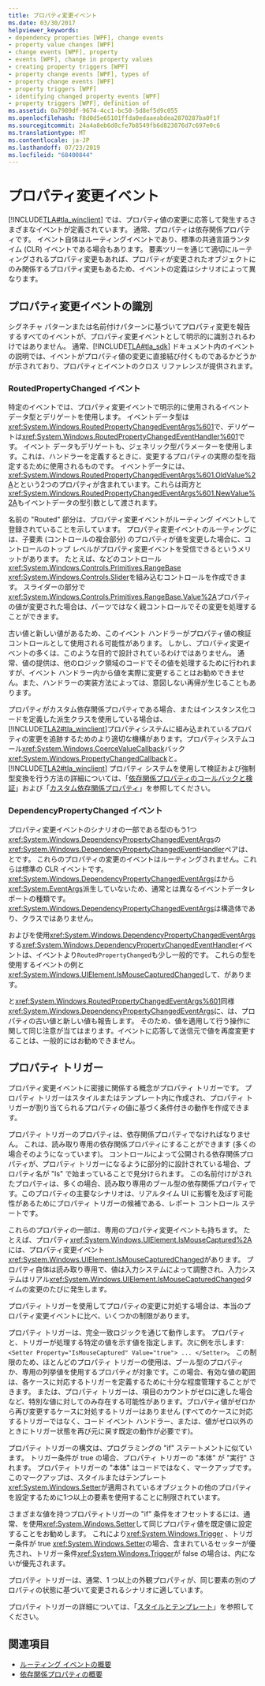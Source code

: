 ```yaml
---
title: プロパティ変更イベント
ms.date: 03/30/2017
helpviewer_keywords:
- dependency properties [WPF], change events
- property value changes [WPF]
- change events [WPF], property
- events [WPF], change in property values
- creating property triggers [WPF]
- property change events [WPF], types of
- property change events [WPF]
- property triggers [WPF]
- identifying changed property events [WPF]
- property triggers [WPF], definition of
ms.assetid: 0a7989df-9674-4cc1-bc50-5d8ef5d9c055
ms.openlocfilehash: f8d0d5e65101ffda0edaaeabdea2870287ba0f1f
ms.sourcegitcommit: 24a4a8eb6d8cfe7b8549fb6d823076d7c697e0c6
ms.translationtype: MT
ms.contentlocale: ja-JP
ms.lasthandoff: 07/23/2019
ms.locfileid: "68400844"
---
```

# <a name="property-change-events"></a>プロパティ変更イベント
[!INCLUDE[TLA#tla_winclient](../../../../includes/tlasharptla-winclient-md.md)] では、プロパティ値の変更に応答して発生するさまざまなイベントが定義されています。 通常、プロパティは依存関係プロパティです。 イベント自体はルーティングイベントであり、標準の共通言語ランタイム (CLR) イベントである場合もあります。 要素ツリーを通じて適切にルーティングされるプロパティ変更もあれば、プロパティが変更されたオブジェクトにのみ関係するプロパティ変更もあるため、イベントの定義はシナリオによって異なります。  
  
## <a name="identifying-a-property-change-event"></a>プロパティ変更イベントの識別  
 シグネチャ パターンまたは名前付けパターンに基づいてプロパティ変更を報告するすべてのイベントが、プロパティ変更イベントとして明示的に識別されるわけではありません。 通常、[!INCLUDE[TLA#tla_sdk](../../../../includes/tlasharptla-sdk-md.md)] ドキュメント内のイベントの説明では、イベントがプロパティ値の変更に直接結び付くものであるかどうかが示されており、プロパティとイベントのクロス リファレンスが提供されます。  
  
### <a name="routedpropertychanged-events"></a>RoutedPropertyChanged イベント  
 特定のイベントでは、プロパティ変更イベントで明示的に使用されるイベント データ型とデリゲートを使用します。 イベントデータ型は<xref:System.Windows.RoutedPropertyChangedEventArgs%601>で、デリゲートは<xref:System.Windows.RoutedPropertyChangedEventHandler%601>です。 イベント データもデリゲートも、ジェネリック型パラメーターを使用します。これは、ハンドラーを定義するときに、変更するプロパティの実際の型を指定するために使用されるものです。 イベントデータには、 <xref:System.Windows.RoutedPropertyChangedEventArgs%601.OldValue%2A>とという2つのプロパティが含まれています。これらは両方と<xref:System.Windows.RoutedPropertyChangedEventArgs%601.NewValue%2A>もイベントデータの型引数として渡されます。  
  
 名前の "Routed" 部分は、プロパティ変更イベントがルーティング イベントして登録されていることを示しています。 プロパティ変更イベントのルーティングには、子要素 (コントロールの複合部分) のプロパティが値を変更した場合に、コントロールのトップ レベルがプロパティ変更イベントを受信できるというメリットがあります。 たとえば、などのコントロール<xref:System.Windows.Controls.Primitives.RangeBase> <xref:System.Windows.Controls.Slider>を組み込むコントロールを作成できます。 スライダーの部分で<xref:System.Windows.Controls.Primitives.RangeBase.Value%2A>プロパティの値が変更された場合は、パーツではなく親コントロールでその変更を処理することができます。  
  
 古い値と新しい値があるため、このイベント ハンドラーがプロパティ値の検証コントロールとして使用される可能性があります。 しかし、プロパティ変更イベントの多くは、このような目的で設計されているわけではありません。 通常、値の提供は、他のロジック領域のコードでその値を処理するために行われますが、イベント ハンドラー内から値を実際に変更することはお勧めできません。また、ハンドラーの実装方法によっては、意図しない再帰が生じることもあります。  
  
 プロパティがカスタム依存関係プロパティである場合、またはインスタンス化コードを定義した派生クラスを使用している場合は、 [!INCLUDE[TLA2#tla_winclient](../../../../includes/tla2sharptla-winclient-md.md)]プロパティシステムに組み込まれているプロパティの変更を追跡するためのより適切な機構があります。プロパティシステムコール<xref:System.Windows.CoerceValueCallback>バック<xref:System.Windows.PropertyChangedCallback>と。 [!INCLUDE[TLA2#tla_winclient](../../../../includes/tla2sharptla-winclient-md.md)] プロパティ システムを使用して検証および強制型変換を行う方法の詳細については、「[依存関係プロパティのコールバックと検証](dependency-property-callbacks-and-validation.md)」および「[カスタム依存関係プロパティ](custom-dependency-properties.md)」を参照してください。  
  
### <a name="dependencypropertychanged-events"></a>DependencyPropertyChanged イベント  
 プロパティ変更イベントのシナリオの一部である型のもう1つ<xref:System.Windows.DependencyPropertyChangedEventArgs>の<xref:System.Windows.DependencyPropertyChangedEventHandler>ペアは、とです。 これらのプロパティの変更のイベントはルーティングされません。これらは標準の CLR イベントです。 <xref:System.Windows.DependencyPropertyChangedEventArgs>はから<xref:System.EventArgs>派生していないため、通常とは異なるイベントデータレポートの種類です。<xref:System.Windows.DependencyPropertyChangedEventArgs>は構造体であり、クラスではありません。  
  
 およびを使用<xref:System.Windows.DependencyPropertyChangedEventArgs>する<xref:System.Windows.DependencyPropertyChangedEventHandler>イベントは、イベントより`RoutedPropertyChanged`も少し一般的です。 これらの型を使用するイベントの例と<xref:System.Windows.UIElement.IsMouseCapturedChanged>して、があります。  
  
 と<xref:System.Windows.RoutedPropertyChangedEventArgs%601>同様<xref:System.Windows.DependencyPropertyChangedEventArgs>に、は、プロパティの古い値と新しい値も報告します。 そのため、値を適用して行う操作に関して同じ注意が当てはまります。イベントに応答して送信元で値を再度変更することは、一般的にはお勧めできません。  
  
## <a name="property-triggers"></a>プロパティ トリガー  
 プロパティ変更イベントに密接に関係する概念がプロパティ トリガーです。 プロパティ トリガーはスタイルまたはテンプレート内に作成され、プロパティ トリガーが割り当てられるプロパティの値に基づく条件付きの動作を作成できます。  
  
 プロパティ トリガーのプロパティは、依存関係プロパティでなければなりません。 これは、読み取り専用の依存関係プロパティにすることができます (多くの場合そのようになっています)。 コントロールによって公開される依存関係プロパティが、プロパティ トリガーになるように部分的に設計されている場合、プロパティ名が "Is" で始まっていることで見分けられます。 この名前付けがされたプロパティは、多くの場合、読み取り専用のブール型の依存関係プロパティです。このプロパティの主要なシナリオは、リアルタイム UI に影響を及ぼす可能性があるためにプロパティ トリガーの候補である、レポート コントロール ステートです。  
  
 これらのプロパティの一部は、専用のプロパティ変更イベントも持ちます。 たとえば、プロパティ<xref:System.Windows.UIElement.IsMouseCaptured%2A>には、プロパティ変更イベント<xref:System.Windows.UIElement.IsMouseCapturedChanged>があります。 プロパティ自体は読み取り専用で、値は入力システムによって調整され、入力システムはリアル<xref:System.Windows.UIElement.IsMouseCapturedChanged>タイムの変更のたびに発生します。  
  
 プロパティ トリガーを使用してプロパティの変更に対処する場合は、本当のプロパティ変更イベントに比べ、いくつかの制限があります。  
  
 プロパティ トリガーは、完全一致ロジックを通じて動作します。 プロパティと、トリガーが処理する特定の値を示す値を指定します。次に例を示します: `<Setter Property="IsMouseCaptured" Value="true"> ... </Setter>`。 この制限のため、ほとんどのプロパティ トリガーの使用は、ブール型のプロパティか、専用の列挙値を使用するプロパティが対象です。この場合、有効な値の範囲は、各ケースに対応するトリガーを定義するために十分な程度管理することができます。 または、プロパティ トリガーは、項目のカウントがゼロに達した場合など、特別な値に対してのみ存在する可能性があります。プロパティ値がゼロから再び変更するケースに対処するトリガーはありません (すべてのケースに対応するトリガーではなく、コード イベント ハンドラー、または、値がゼロ以外のときにトリガー状態を再び元に戻す既定の動作が必要です)。  
  
 プロパティ トリガーの構文は、プログラミングの "if" ステートメントに似ています。 トリガー条件が true の場合、プロパティ トリガーの "本体" が "実行" されます。 プロパティ トリガーの "本体" はコードではなく、マークアップです。 このマークアップは、スタイルまたはテンプレート<xref:System.Windows.Setter>が適用されているオブジェクトの他のプロパティを設定するために1つ以上の要素を使用することに制限されています。  
  
 さまざまな値を持つプロパティトリガーの "if" 条件をオフセットするには、通常、を使用<xref:System.Windows.Setter>して同じプロパティ値を既定値に設定することをお勧めします。 これにより<xref:System.Windows.Trigger> 、トリガー条件が true <xref:System.Windows.Setter>の場合、含まれているセッターが優先され、トリガー条件<xref:System.Windows.Trigger>が false の場合は、内にないが優先されます。  
  
 プロパティ トリガーは、通常、1 つ以上の外観プロパティが、同じ要素の別のプロパティの状態に基づいて変更されるシナリオに適しています。  
  
 プロパティ トリガーの詳細については、「[スタイルとテンプレート](../controls/styling-and-templating.md)」を参照してください。  
  
## <a name="see-also"></a>関連項目

- [ルーティング イベントの概要](routed-events-overview.md)
- [依存関係プロパティの概要](dependency-properties-overview.md)
